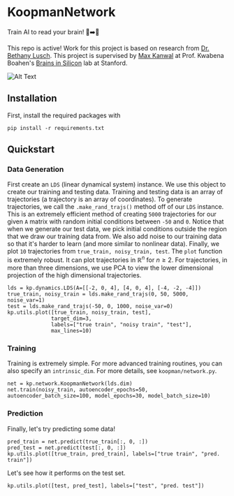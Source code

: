 # KoopmanNetwork
Train AI to read your brain! 🤖➡️🧠

This repo is active! Work for this project is based on research from [Dr. Bethany Lusch](https://github.com/BethanyL). This project is supervised by [Max Kanwal](https://neuroscience.stanford.edu/people/max-kanwal) at Prof. Kwabena Boahen's [Brains in Silicon](http://web.stanford.edu/group/brainsinsilicon/) lab at Stanford.



![Alt Text](https://github.com/FlyingWorkshop/KoopmanNetwork/blob/main/auto_1.gif)

## Installation
First, install the required packages with
```
pip install -r requirements.txt
```

## Quickstart

### Data Generation

First create an `LDS` (linear dynamical system) instance. We use this object to create our training and testing data.
Training and testing data is an array of trajectories (a trajectory is an array of coordinates). To generate trajectories,
we call the `.make_rand_trajs()` method off of our `LDS` instance. This is an extremely efficient method of creating `5000` trajectories
for our given `A` matrix with random initial conditions between `-50` and `0`. Notice that when we generate our test data, we pick initial conditions outside the region that we draw our training data from. We also add noise to our training data so that it's harder to learn (and more similar to nonlinear data). Finally, we plot `10` trajectories from `true_train, noisy_train, test`. The `plot` function is extremely robust. It can plot trajectories in $\mathbb{R}^n$ for $n \geq 2$. For trajectories, in more than three dimensions, we use PCA to view the lower dimensional projection of the high dimensional trajectories.
```
lds = kp.dynamics.LDS(A=[[-2, 0, 4], [4, 0, 4], [-4, -2, -4]])
true_train, noisy_train = lds.make_rand_trajs(0, 50, 5000, noise_var=1)
test = lds.make_rand_trajs(-50, 0, 1000, noise_var=0)
kp.utils.plot([true_train, noisy_train, test],
              target_dim=3,
              labels=["true train", "noisy train", "test"],
              max_lines=10)
```

### Training

Training is extremely simple. For more advanced training routines, you can also specify an `intrinsic_dim`. For more details, see `koopman/network.py`.
```
net = kp.network.KoopmanNetwork(lds.dim)
net.train(noisy_train, autoencoder_epochs=50, autoencoder_batch_size=100, model_epochs=30, model_batch_size=10)
```
### Prediction

Finally, let's try predicting some data!
```
pred_train = net.predict(true_train[:, 0, :])
pred_test = net.predict(test[:, 0, :])
kp.utils.plot([true_train, pred_train], labels=["true train", "pred. train"])
```
Let's see how it performs on the test set.
```
kp.utils.plot([test, pred_test], labels=["test", "pred. test"])
```
